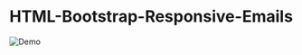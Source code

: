 # HTML-Bootstrap-Responsive-Emails

![Demo]("https://github.com/ba23-python/HTML-Bootstrap-Responsive-Emails/blob/main/assets/HTML%20Responsive%20Email.docx")
